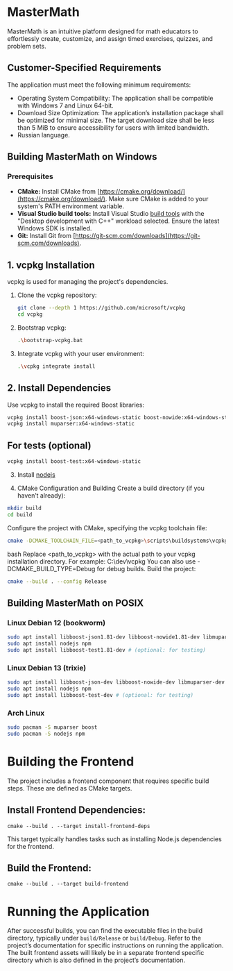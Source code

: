 # MasterMath
MasterMath is an intuitive platform designed for math educators to effortlessly create, customize, and assign timed exercises, quizzes, and problem sets.

## Customer-Specified Requirements

The application must meet the following minimum requirements:

* Operating System Compatibility: The application shall be compatible with Windows 7 and Linux 64-bit.
* Download Size Optimization: The application’s installation package shall be optimized for minimal size. The target download size shall be less than 5 MiB to ensure accessibility for users with limited bandwidth.
* Russian language.

## Building MasterMath on Windows

### Prerequisites

*   **CMake:**  Install CMake from [https://cmake.org/download/](https://cmake.org/download/). Make sure CMake is added to your system's PATH environment variable.
*   **Visual Studio build tools:** Install Visual Studio [build tools](https://visualstudio.microsoft.com/downloads/?q=build+tools) with the "Desktop development with C++" workload selected. Ensure the latest Windows SDK is installed.
*   **Git:** Install Git from [https://git-scm.com/downloads](https://git-scm.com/downloads).

## 1. vcpkg Installation

vcpkg is used for managing the project's dependencies.

1.  Clone the vcpkg repository:

    ```bash
    git clone --depth 1 https://github.com/microsoft/vcpkg
    cd vcpkg
    ```

2.  Bootstrap vcpkg:

    ```bash
    .\bootstrap-vcpkg.bat
    ```

3.  Integrate vcpkg with your user environment:

    ```bash
    .\vcpkg integrate install
    ```

## 2. Install Dependencies

Use vcpkg to install the required Boost libraries:

```bash
vcpkg install boost-json:x64-windows-static boost-nowide:x64-windows-static 
vcpkg install muparser:x64-windows-static
```
## For tests (optional)
```bash
vcpkg install boost-test:x64-windows-static
```

3. Install [nodejs](https://nodejs.org/)

4. CMake Configuration and Building
Create a build directory (if you haven’t already):

```bash
mkdir build
cd build
```

Configure the project with CMake, specifying the vcpkg toolchain file:

```bash
cmake -DCMAKE_TOOLCHAIN_FILE=<path_to_vcpkg>\scripts\buildsystems\vcpkg.cmake -DVCPKG_TARGET_TRIPLET=x64-windows-static -DCMAKE_BUILD_TYPE=Release ..
```

bash
Replace <path_to_vcpkg> with the actual path to your vcpkg installation directory. For example: C:\dev\vcpkg
You can also use -DCMAKE_BUILD_TYPE=Debug for debug builds.
Build the project:

```bash
cmake --build . --config Release
```

## Building MasterMath on POSIX
### Linux Debian 12 (bookworm)

``` bash
sudo apt install libboost-json1.81-dev libboost-nowide1.81-dev libmuparser-dev
sudo apt install nodejs npm
sudo apt install libboost-test1.81-dev # (optional: for testing)
```

### Linux Debian 13 (trixie)
``` bash
sudo apt install libboost-json-dev libboost-nowide-dev libmuparser-dev
sudo apt install nodejs npm
sudo apt install libboost-test-dev # (optional: for testing)
```

### Arch Linux
``` bash
sudo pacman -S muparser boost
sudo pacman -S nodejs npm
```

# Building the Frontend
The project includes a frontend component that requires specific build steps. These are defined as CMake targets.

## Install Frontend Dependencies:

```shell
cmake --build . --target install-frontend-deps
```

This target typically handles tasks such as installing Node.js dependencies for the frontend.

## Build the Frontend:

```shell
cmake --build . --target build-frontend
```

# Running the Application
After successful builds, you can find the executable files in the build directory, typically under `build/Release` or `build/Debug`. 
Refer to the project’s documentation for specific instructions on running the application. 
The built frontend assets will likely be in a separate frontend specific directory which is also defined in the project’s documentation.
